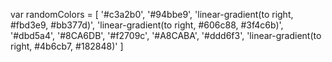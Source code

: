 var randomColors = [
    '#c3a2b0',
    '#94bbe9',
    'linear-gradient(to right, #fbd3e9, #bb377d)',
    'linear-gradient(to right, #606c88, #3f4c6b)',
    '#dbd5a4',
    '#8CA6DB',
    '#f2709c',
    '#A8CABA',
    '#ddd6f3',
    'linear-gradient(to right, #4b6cb7, #182848)'
]
